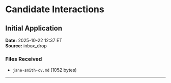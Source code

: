 # Candidate Interactions

## Initial Application
**Date:** 2025-10-22 12:37 ET  
**Source:** inbox_drop

### Files Received
- `jane-smith-cv.md` (1052 bytes)

---

